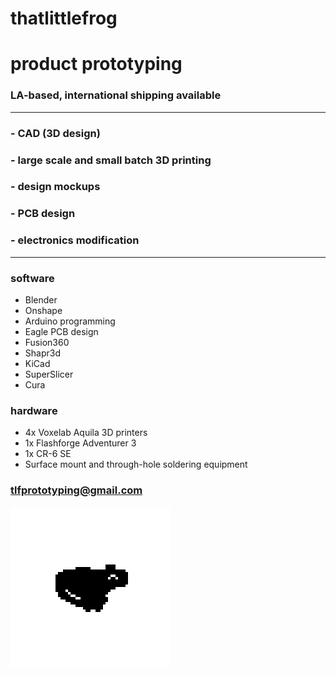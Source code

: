 # thatlittlefrog
# product prototyping
### LA-based, international shipping available
---
###  - CAD (3D design)
### - large scale and small batch 3D printing
### - design mockups
### - PCB design
### - electronics modification

---

### software
 - Blender
 - Onshape
 - Arduino programming
 - Eagle PCB design 
 - Fusion360
 - Shapr3d
 - KiCad
 - SuperSlicer
 - Cura

### hardware
 - 4x Voxelab Aquila 3D printers
 - 1x Flashforge Adventurer 3 
 - 1x CR-6 SE
 - Surface mount and through-hole soldering equipment

### tlfprototyping@gmail.com
![froog](/frog2.png)

